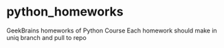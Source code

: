 # python_homeworks
GeekBrains homeworks of Python Course
Each homework should make in uniq branch and pull to repo
